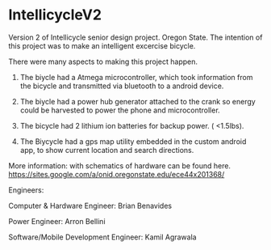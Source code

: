 IntellicycleV2
==============

Version 2 of Intellicycle senior design project. Oregon State. 
The intention of this project was to make an intelligent excercise bicycle.

There were many aspects to making this project happen.

1. The biycle had a Atmega microcontroller, which took information from the bicycle and transmitted via bluetooth to a android device.

2. The biycle had a power hub generator attached to the crank so energy could be harvested to power the phone and microcontroller.

3. The bicycle had 2 lithium ion batteries for backup power. ( <1.5lbs).

4. The Biycycle had a gps map utility embedded in the custom android app, to show current location and search directions.

More information: with schematics of hardware can be found here. 
https://sites.google.com/a/onid.oregonstate.edu/ece44x201368/



Engineers:

Computer & Hardware Engineer: Brian Benavides


Power Engineer: Arron Bellini                                       
            

Software/Mobile Development Engineer: Kamil Agrawala
